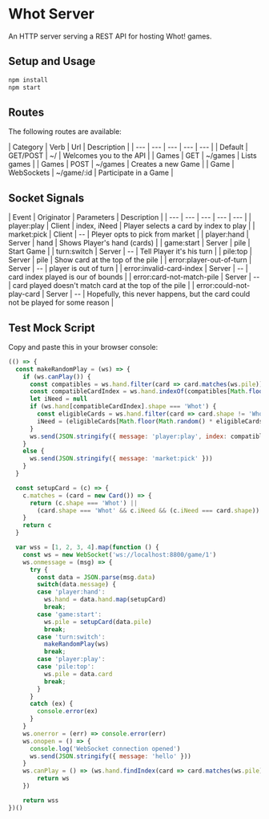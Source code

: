 # Whot Server

An HTTP server serving a REST API for hosting Whot! games.

## Setup and Usage

```bash
npm install
npm start
```

## Routes

The following routes are available:

| Category | Verb | Url | Description |
| --- | --- | --- | --- | --- |
| Default | GET/POST | ~/ | Welcomes you to the API |
| Games | GET | ~/games | Lists games |
| Games | POST | ~/games | Creates a new Game |
| Game | WebSockets | ~/game/:id | Participate in a Game |

## Socket Signals

| Event | Originator | Parameters | Description |
| --- | --- | --- | --- | --- |
| player:play | Client | index, iNeed | Player selects a card by index to play |
| market:pick | Client | -- | Pleyer opts to pick from market |
| player:hand | Server | hand | Shows Player's hand (cards) |
| game:start | Server | pile | Start Game |
| turn:switch | Server | -- | Tell Player it's his turn |
| pile:top | Server | pile | Show card at the top of the pile |
| error:player-out-of-turn | Server | -- | player is out of turn |
| error:invalid-card-index | Server | -- | card index played is our of bounds |
| error:card-not-match-pile | Server | -- | card played doesn't match card at the top of the pile |
| error:could-not-play-card | Server | -- | Hopefully, this never happens, but the card could not be played for some reason |

## Test Mock Script

Copy and paste this in your browser console:

```js
(() => {
  const makeRandomPlay = (ws) => {
    if (ws.canPlay()) {
      const compatibles = ws.hand.filter(card => card.matches(ws.pile))
      const compatibleCardIndex = ws.hand.indexOf(compatibles[Math.floor(Math.random() * compatibles.length)])
      let iNeed = null
      if (ws.hand[compatibleCardIndex].shape === 'Whot') {
        const eligibleCards = ws.hand.filter(card => card.shape != 'Whot')
        iNeed = (eligibleCards[Math.floor(Math.random() * eligibleCards.length)] || {}).shape || 'Circle'
      }
      ws.send(JSON.stringify({ message: 'player:play', index: compatibleCardIndex, card: ws.hand[compatibleCardIndex], iNeed }))
    }
    else {
      ws.send(JSON.stringify({ message: 'market:pick' }))
    }
  }

  const setupCard = (c) => {
    c.matches = (card = new Card()) => {
      return (c.shape === 'Whot') ||
        (card.shape === 'Whot' && c.iNeed && (c.iNeed === card.shape)) || (card.shape === c.shape) || (card.value === c.value)
    }
    return c
  }

  var wss = [1, 2, 3, 4].map(function () {
    const ws = new WebSocket('ws://localhost:8800/game/1')
    ws.onmessage = (msg) => {
      try {
        const data = JSON.parse(msg.data)
        switch(data.message) {
        case 'player:hand':
          ws.hand = data.hand.map(setupCard)
          break;
        case 'game:start':
          ws.pile = setupCard(data.pile)
          break;
        case 'turn:switch':
          makeRandomPlay(ws)
          break;
        case 'player:play':
        case 'pile:top':
          ws.pile = data.card
          break;
        }
      }
      catch (ex) {
        console.error(ex)
      }
    }
    ws.onerror = (err) => console.error(err)
    ws.onopen = () => {
      console.log('WebSocket connection opened')
      ws.send(JSON.stringify({ message: 'hello' }))
    }
    ws.canPlay = () => (ws.hand.findIndex(card => card.matches(ws.pile)) >= 0)
        return ws
    })

    return wss
})()
```